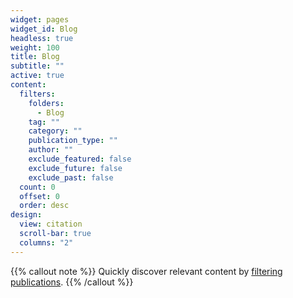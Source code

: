 ```yaml
---
widget: pages
widget_id: Blog
headless: true
weight: 100
title: Blog
subtitle: ""
active: true
content:
  filters:
    folders:
      - Blog
    tag: ""
    category: ""
    publication_type: ""
    author: ""
    exclude_featured: false
    exclude_future: false
    exclude_past: false
  count: 0
  offset: 0
  order: desc
design:
  view: citation
  scroll-bar: true
  columns: "2"
---
```


{{% callout note %}}
Quickly discover relevant content by [filtering publications](./publication/).
{{% /callout %}}
